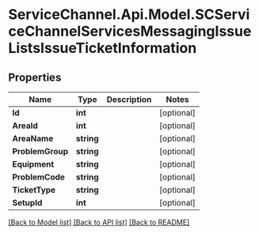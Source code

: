 # ServiceChannel.Api.Model.SCServiceChannelServicesMessagingIssueListsIssueTicketInformation

## Properties

Name | Type | Description | Notes
------------ | ------------- | ------------- | -------------
**Id** | **int** |  | [optional] 
**AreaId** | **int** |  | [optional] 
**AreaName** | **string** |  | [optional] 
**ProblemGroup** | **string** |  | [optional] 
**Equipment** | **string** |  | [optional] 
**ProblemCode** | **string** |  | [optional] 
**TicketType** | **string** |  | [optional] 
**SetupId** | **int** |  | [optional] 

[[Back to Model list]](../README.md#documentation-for-models) [[Back to API list]](../README.md#documentation-for-api-endpoints) [[Back to README]](../README.md)

